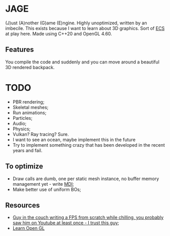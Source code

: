 # JAGE

(J)ust (A)nother (G)ame (E)ngine. Highly unoptimized, written by an imbecile. This exists because I want to learn about 3D graphics. Sort of [ECS](https://en.wikipedia.org/wiki/Entity_component_system) at play here.
Made using C++20 and OpenGL 4.60.
 
## Features

You compile the code and suddenly and you can move around a beautiful 3D rendered backpack.

# TODO

- PBR rendering;
- Skeletal meshes;
- Run animations;
- Particles;
- Audio; 
- Physics;
- Vulkan? Ray tracing? Sure.
- I want to see an ocean, maybe implement this in the future
- Try to implement something crazy that has been developed in the recent years and fail.

## To optimize

- Draw calls are dumb, one per static mesh instance, no buffer memory management yet - write [MDI](https://ktstephano.github.io/rendering/opengl/mdi);
- Make better use of uniform BOs;

## Resources

- [Guy in the couch writing a FPS from scratch while chilling, you probably saw him on Youtube at least once - I trust this guy](https://www.youtube.com/@tokyospliff);
- [Learn Open GL](https://learnopengl.com/)